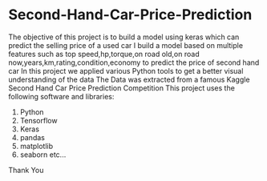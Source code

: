 # Second-Hand-Car-Price-Prediction
The objective of this project is to build a model using keras which can predict the selling price of a used car
I build a model based on multiple features such as top speed,hp,torque,on road old,on road now,years,km,rating,condition,economy to predict the price of second hand car
In this project we applied various Python tools to get a better visual understanding of the data
The Data was extracted from a famous Kaggle Second Hand Car Price Prediction Competition
This project uses the following software and libraries:
1. Python
2. Tensorflow
3. Keras
4. pandas
5. matplotlib
6. seaborn etc...

Thank You

